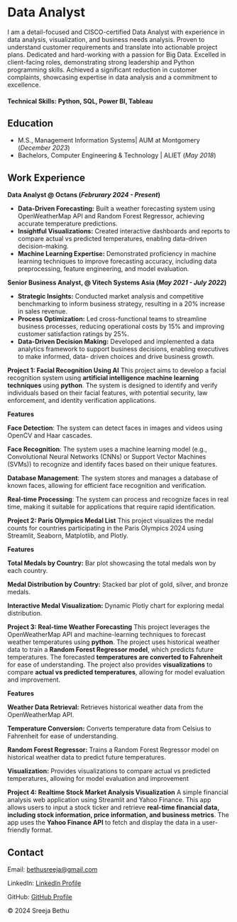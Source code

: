 # Data Analyst
I am a detail-focused and CISCO-certified Data Analyst with experience in data analysis, visualization, and business needs analysis. Proven to understand customer requirements and translate into actionable project plans. Dedicated and hard-working with a passion for Big Data. Excelled in client-facing roles, demonstrating strong leadership and Python programming skills. Achieved a significant reduction in customer complaints, showcasing expertise in data analysis and a commitment to excellence.

#### Technical Skills: Python, SQL, Power BI, Tableau

## Education								       		
- M.S., Management Information Systems| AUM at Montgomery (_December 2023_)	 			        		
- Bachelors, Computer Engineering & Technology | ALIET (_May 2018_)

## Work Experience
**Data Analyst @ Octans (_Februrary 2024 - Present_)**

- **Data-Driven Forecasting:** Built a weather forecasting system using OpenWeatherMap API and Random Forest Regressor, achieving accurate temperature predictions.
- **Insightful Visualizations:** Created interactive dashboards and reports to compare actual vs predicted temperatures, enabling data-driven decision-making.
- **Machine Learning Expertise:** Demonstrated proficiency in machine learning techniques to improve forecasting accuracy, including data preprocessing, feature engineering, and model evaluation.

**Senior Business Analyst, @ Vitech Systems Asia (_May 2021 - July 2022_)**

- **Strategic Insights:** Conducted market analysis and competitive benchmarking to inform business strategy, resulting in a 20% increase in sales revenue.
- **Process Optimization:** Led cross-functional teams to streamline business processes, reducing operational costs by 15% and improving customer satisfaction 
    ratings by 25%.
- **Data-Driven Decision Making:** Developed and implemented a data analytics framework to support business decisions, enabling executives to make informed, data- 
   driven choices and drive business growth.

**Project 1: Facial Recognition Using AI**
 This project aims to develop a facial recognition system using **artificial intelligence** **machine learning techniques** using **python**. The system is designed to identify and verify individuals based on their facial features, with potential security, law enforcement, and identity verification applications.           

**Features**

**Face Detection**: The system can detect faces in images and videos using OpenCV and Haar cascades.

**Face Recognition**: The system uses a machine learning model (e.g., Convolutional Neural Networks (CNNs) or Support Vector Machines (SVMs)) to recognize and identify faces based on their unique features.

**Database Management**: The system stores and manages a database of known faces, allowing for efficient face recognition and verification.

**Real-time Processing**: The system can process and recognize faces in real time, making it suitable for applications that require rapid identification.

**Project 2: Paris Olympics Medal List**
This project visualizes the medal counts for countries participating in the Paris Olympics 2024 using Streamlit, Seaborn, Matplotlib, and Plotly.

**Features**

**Total Medals by Country:** Bar plot showcasing the total medals won by each country.

**Medal Distribution by Country:** Stacked bar plot of gold, silver, and bronze medals.

**Interactive Medal Visualization:** Dynamic Plotly chart for exploring medal distribution.

**Project 3: Real-time Weather Forecasting**
            This project leverages the OpenWeatherMap API and machine-learning techniques to forecast weather temperatures using **python**. The project uses historical weather data to train a **Random Forest Regressor model**, which predicts future temperatures. The forecasted **temperatures are converted to Fahrenheit** for ease of understanding. The project also provides **visualizations** to compare **actual vs predicted temperatures**, allowing for model evaluation and improvement. 
                
**Features**

**Weather Data Retrieval:** Retrieves historical weather data from the OpenWeatherMap API.

**Temperature Conversion:** Converts temperature data from Celsius to Fahrenheit for ease of understanding.

**Random Forest Regressor:** Trains a Random Forest Regressor model on historical weather data to predict future temperatures.

**Visualization:** Provides visualizations to compare actual vs predicted temperatures, allowing for model evaluation and improvement</p>
        
**Project 4: Realtime Stock Market Analysis Visualization**
  A simple financial analysis web application using Streamlit and Yahoo Finance. This app allows users to input a stock ticker and retrieve **real-time financial data, including stock information, price information, and business metrics**. The app uses the **Yahoo Finance API** to fetch and display the data in a user-friendly format.

<html>
    <body>
        <section>
            <section id="contact">
        <h2>Contact</h2>
        <p>Email: <a href="mailto:bethusreeja@gmail.com">bethusreeja@gmail.com</a></p>
        <p>LinkedIn: <a href="https://www.linkedin.com/in/sreejabethu">LinkedIn Profile</a></p>
        <p>GitHub: <a href="https://github.com/SreejaBethu">GitHub Profile</a></p>
    </section>
</body>
    <footer>
        <p>&copy; 2024 Sreeja Bethu</p>
</footer>
</html>


